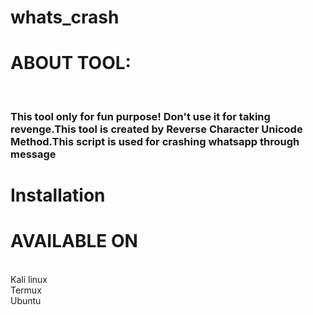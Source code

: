 # whats_crash

<h1>ABOUT TOOL:</h1><BR>
  <h3>This tool only for fun purpose! Don't use it for taking revenge.This tool is created by Reverse Character Unicode Method.This script is used for crashing whatsapp through message</h3>

  
  <h1>Installation</h1>
  
  
  
  
  
  
  <h1>AVAILABLE ON</h1><br>
  Kali linux<br>
  Termux<br>
  Ubuntu<br>
  
  
  
  
